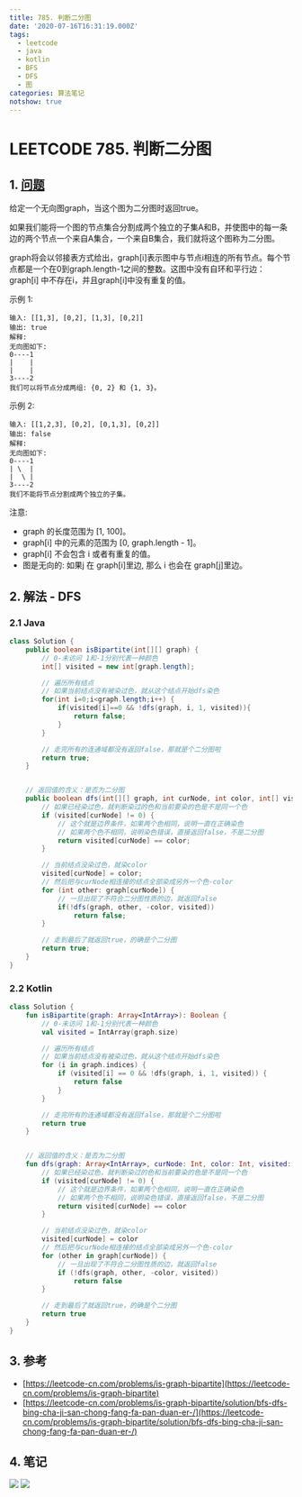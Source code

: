 ```yaml
---
title: 785. 判断二分图
date: '2020-07-16T16:31:19.000Z'
tags:
  - leetcode
  - java
  - kotlin
  - BFS
  - DFS
  - 图
categories: 算法笔记
notshow: true
---
```


# LEETCODE 785. 判断二分图

## 1. [问题](https://leetcode-cn.com/problems/is-graph-bipartite)

给定一个无向图graph，当这个图为二分图时返回true。

如果我们能将一个图的节点集合分割成两个独立的子集A和B，并使图中的每一条边的两个节点一个来自A集合，一个来自B集合，我们就将这个图称为二分图。

graph将会以邻接表方式给出，graph\[i\]表示图中与节点i相连的所有节点。每个节点都是一个在0到graph.length-1之间的整数。这图中没有自环和平行边： graph\[i\] 中不存在i，并且graph\[i\]中没有重复的值。 

示例 1:

```text
输入: [[1,3], [0,2], [1,3], [0,2]]
输出: true
解释: 
无向图如下:
0----1
|    |
|    |
3----2
我们可以将节点分成两组: {0, 2} 和 {1, 3}。
```

示例 2:

```text
输入: [[1,2,3], [0,2], [0,1,3], [0,2]]
输出: false
解释: 
无向图如下:
0----1
| \  |
|  \ |
3----2
我们不能将节点分割成两个独立的子集。
```

注意:

* graph 的长度范围为 \[1, 100\]。
* graph\[i\] 中的元素的范围为 \[0, graph.length - 1\]。
* graph\[i\] 不会包含 i 或者有重复的值。
* 图是无向的: 如果j 在 graph\[i\]里边, 那么 i 也会在 graph\[j\]里边。

## 2. 解法 - DFS

### 2.1 Java

```java
class Solution {
    public boolean isBipartite(int[][] graph) {
        // 0-未访问 1和-1分别代表一种颜色
        int[] visited = new int[graph.length];

        // 遍历所有结点
        // 如果当前结点没有被染过色，就从这个结点开始dfs染色
        for(int i=0;i<graph.length;i++) {
            if(visited[i]==0 && !dfs(graph, i, 1, visited)){
                return false;
            }
        }

        // 走完所有的连通域都没有返回false，那就是个二分图啦
        return true;
    }


    // 返回值的含义：是否为二分图
    public boolean dfs(int[][] graph, int curNode, int color, int[] visited) {
        // 如果已经染过色，就判断染过的色和当前要染的色是不是同一个色
        if (visited[curNode] != 0) {
            // 这个就是边界条件，如果两个色相同，说明一直在正确染色
            // 如果两个色不相同，说明染色错误，直接返回false，不是二分图
            return visited[curNode] == color;
        }

        // 当前结点没染过色，就染color
        visited[curNode] = color;
        // 然后把与curNode相连接的结点全部染成另外一个色-color
        for (int other: graph[curNode]) {
            // 一旦出现了不符合二分图性质的边，就返回false
            if(!dfs(graph, other, -color, visited))
                return false;
        }

        // 走到最后了就返回true，的确是个二分图
        return true;
    }
}
```

### 2.2 Kotlin

```kotlin
class Solution {
    fun isBipartite(graph: Array<IntArray>): Boolean {
        // 0-未访问 1和-1分别代表一种颜色
        val visited = IntArray(graph.size)

        // 遍历所有结点
        // 如果当前结点没有被染过色，就从这个结点开始dfs染色
        for (i in graph.indices) {
            if (visited[i] == 0 && !dfs(graph, i, 1, visited)) {
                return false
            }
        }

        // 走完所有的连通域都没有返回false，那就是个二分图啦
        return true
    }


    // 返回值的含义：是否为二分图
    fun dfs(graph: Array<IntArray>, curNode: Int, color: Int, visited: IntArray): Boolean {
        // 如果已经染过色，就判断染过的色和当前要染的色是不是同一个色
        if (visited[curNode] != 0) {
            // 这个就是边界条件，如果两个色相同，说明一直在正确染色
            // 如果两个色不相同，说明染色错误，直接返回false，不是二分图
            return visited[curNode] == color
        }

        // 当前结点没染过色，就染color
        visited[curNode] = color
        // 然后把与curNode相连接的结点全部染成另外一个色-color
        for (other in graph[curNode]) {
            // 一旦出现了不符合二分图性质的边，就返回false
            if (!dfs(graph, other, -color, visited))
                return false
        }

        // 走到最后了就返回true，的确是个二分图
        return true
    }
}
```

## 3. 参考

* [https://leetcode-cn.com/problems/is-graph-bipartite](https://leetcode-cn.com/problems/is-graph-bipartite)
* [https://leetcode-cn.com/problems/is-graph-bipartite/solution/bfs-dfs-bing-cha-ji-san-chong-fang-fa-pan-duan-er-/](https://leetcode-cn.com/problems/is-graph-bipartite/solution/bfs-dfs-bing-cha-ji-san-chong-fang-fa-pan-duan-er-/)

## 4. 笔记

![](https://777blog.oss-cn-shanghai.aliyuncs.com/leetcode/leetcode-785-1.jpg) ![](https://777blog.oss-cn-shanghai.aliyuncs.com/leetcode/leetcode-785-2.jpg)


